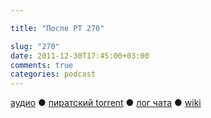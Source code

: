 ```yaml
---

title: "После РТ 270"

slug: "270"
date: 2011-12-30T17:45:00+03:00
comments: true
categories: podcast
---
```

[аудио](http://cdn.radio-t.com/rt270post.mp3) ● [пиратский torrent](http://pirates.radio-t.com/torrents/rt270post.mp3.torrent) ● [лог чата](http://chat.radio-t.com/logs/radio-t-270.html) ● [wiki](http://wiki.radio-t.com/%D0%9F%D0%BE%D1%81%D0%BB%D0%B5_%D0%A0%D0%A2_270)<audio src="http://cdn.radio-t.com/rt270post.mp3" preload="none">
